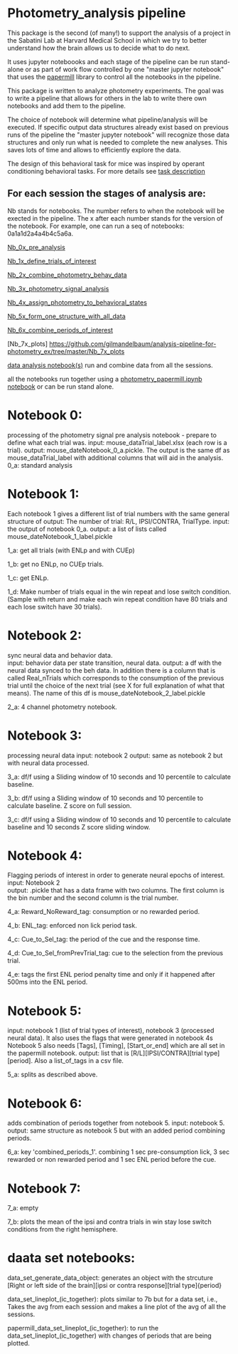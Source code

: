 # Photometry_analysis pipeline 

This package is the second (of many!) to support the analysis of a 
project in the Sabatini Lab at Harvard Medical School in which we try to 
better understand how the brain allows us to decide what to do next.

It uses jupyter noteboooks and each stage of the pipeline can be run stand-alone 
or as part of work flow controlled by one "master jupyter notebook" that uses 
the [papermill](https://papermill.readthedocs.io/en/latest/) library to control all the notebooks in the pipeline. 

This package is written to analyze photometry experiments. 
The goal was to write a pipeline that allows for others in the lab to write there own notebooks and add them to the pipeline.  

The choice of notebook will determine what pipeline/analysis will be executed. 
If specific output data structures already exist based on previous runs of the pipeline the "master jupyter notebook" will 
recognize those data structures and only run what is needed to complete the new analyses. 
This saves lots of time and allows to efficiently explore the data.


The design of this behavioral task for mice was inspired by operant conditioning behavioral tasks. 
For more details see [task description](https://github.com/gilmandelbaum/analysis-pipeline-for-photometry_ex/blob/master/task_description.md)



## For each session the stages of analysis are:

Nb stands for notebooks. The number refers to when the notebook will be exected in the pipeline. The x after each number stands for the version of the notebook. For example, one can run a seq of notebooks: 0a1a1d2a4a4b4c5a6a. 

[Nb_0x_pre_analysis](https://github.com/gilmandelbaum/analysis-pipeline-for-photometry_ex/tree/master/Nb_0x_pre_analysis)

[Nb_1x_define_trials_of_interest](https://github.com/gilmandelbaum/analysis-pipeline-for-photometry_ex/tree/master/Nb_1x_define_trials_of_interest)

[Nb_2x_combine_photometry_behav_data](https://github.com/gilmandelbaum/analysis-pipeline-for-photometry_ex/tree/master/Nb_2x_combine_photometry_behav_data)

[Nb_3x_photometry_signal_analysis](https://github.com/gilmandelbaum/analysis-pipeline-for-photometry_ex/tree/master/Nb_3x_photometry_signal_analysis)

[Nb_4x_assign_photometry_to_behavioral_states](https://github.com/gilmandelbaum/analysis-pipeline-for-photometry_ex/tree/master/Nb_4x_assign_photometry_to_behavioral_states)

[Nb_5x_form_one_structure_with_all_data](https://github.com/gilmandelbaum/analysis-pipeline-for-photometry_ex/tree/master/Nb_5x_form_one_structure_with_all_data)

[Nb_6x_combine_periods_of_interest](https://github.com/gilmandelbaum/analysis-pipeline-for-photometry_ex/tree/master/Nb_6x_combine_periods_of_interest)


[Nb_7x_plots] https://github.com/gilmandelbaum/analysis-pipeline-for-photometry_ex/tree/master/Nb_7x_plots

[data analysis notebook(s)](https://github.com/gilmandelbaum/analysis-pipeline-for-photometry_ex/tree/master/Nb_data_set) run and combine data from all the sessions. 

all the notebooks run together using a [photometry_papermill.ipynb notebook](https://github.com/gilmandelbaum/analysis-pipeline-for-photometry_ex/tree/master/papermill_and_helper_functions) or can be run stand alone. 




# Notebook 0:
processing of the photometry signal pre analysis notebook - prepare to define what each trial was. 
input: mouse_dataTrial_label.xlsx (each row is a trial). 
output: mouse_dateNotebook_0_a.pickle. The output is the same df as mouse_dataTrial_label with additional columns that will aid in the analysis. 
0_a: standard analysis 


# Notebook 1:
Each notebook 1 gives a different list of trial numbers with the same general structure of output: 
The number of trial: R/L, IPSI/CONTRA, TrialType. 
input: the output of notebook 0_a. 
output: a list of lists called mouse_dateNotebook_1_label.pickle 

1_a: get all trials (with ENLp and with CUEp)

1_b: get no ENLp, no CUEp trials. 

1_c: get ENLp. 

1_d: Make number of trials equal in the win repeat and lose switch condition. (Sample with return and make each win repeat condition have 80 trials and each lose switch have 30 trials). 


# Notebook 2:
sync neural data and behavior data.  
input: behavior data per state transition, neural data. 
output: a df with the neural data synced to the beh data. In addition there is a column that is called Real_nTrials which 
corresponds to the consumption of the previous trial until the choice of the next trial (see X for full explanation of what 
that means). The name of this df is mouse_dateNotebook_2_label.pickle 

2_a: 4 channel photometry notebook. 



# Notebook 3:
processing neural data 
input: notebook 2 
output: same as notebook 2 but with neural data processed. 

3_a: df/f using a Sliding window of 10 seconds and 10 percentile to calculate baseline.  

3_b: df/f using a Sliding window of 10 seconds and 10 percentile to calculate baseline.  Z score on full session. 

3_c: df/f using a Sliding window of 10 seconds and 10 percentile to calculate baseline and 10 seconds Z score sliding window. 


# Notebook 4:
Flagging periods of interest in order to generate neural epochs of interest. 
input: Notebook 2  
output: .pickle that has a data frame with two columns. The first column is the bin number and the second column is the trial number. 

4_a: Reward_NoReward_tag: consumption or no rewarded period. 

4_b: ENL_tag: enforced non lick period task. 

4_c: Cue_to_Sel_tag: the period of the cue and the response time. 

4_d: Cue_to_Sel_fromPrevTrial_tag: cue to the selection from the previous trial. 

4_e: tags the first ENL period penalty time and only if it happened after 500ms into the ENL period. 


# Notebook 5:
input: notebook 1 (list of trial types of interest), notebook 3 (processed neural data). It also uses the flags that were generated in notebook 4s
Notebook 5 also needs [Tags], [Timing], [Start_or_end] which are all set in the papermill notebook. 
output: list that is [R/L][IPSI/CONTRA][trial type][period]. Also a list_of_tags in a csv file. 

5_a: splits as described above. 


# Notebook 6:
adds combination of periods together from notebook 5. 
input: notebook 5. 
output: same structure as notebook 5 but with an added period combining periods. 

6_a: key 'combined_periods_1'. combining 1 sec pre-consumption lick, 3 sec rewarded or non rewarded period and 1 sec ENL period before the cue. 




######

# Notebook 7:

7_a: empty

7_b: plots the mean of the ipsi and contra trials in win stay lose switch conditions from the right hemisphere. 


# daata set notebooks: 

data_set_generate_data_object: generates an object with the strcuture [Right or left side of the brain][ipsi or contra response][trial type]{period}

data_set_lineplot_(ic_together): plots similar to 7b but for a data set, i.e., Takes the avg from each session and makes a line plot of the avg of all the sessions. 

papermill_data_set_lineplot_(ic_together): to run the data_set_lineplot_(ic_together) with changes of periods that are being plotted. 


